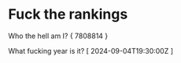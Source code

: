 # Fuck the rankings

Who the hell am I?
{ 7808814 }

What fucking year is it?
[ 2024-09-04T19:30:00Z ]
